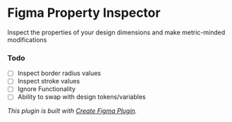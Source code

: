 # Figma Property Inspector

Inspect the properties of your design dimensions and make metric-minded modifications

### Todo
- [ ] Inspect border radius values
- [ ] Inspect stroke values
- [ ] Ignore Functionality
- [ ] Ability to swap with design tokens/variables

*This plugin is built with [Create Figma Plugin](https://yuanqing.github.io/create-figma-plugin/).*
